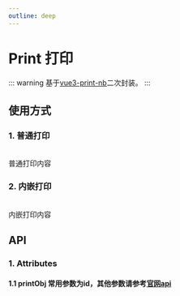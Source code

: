```yaml
---
outline: deep
---
```


# Print 打印

::: warning 基于[vue3-print-nb](https://www.npmjs.com/package/vue3-print-nb)二次封装。
:::

## 使用方式

### 1. 普通打印

<br />

<div id="printDom">普通打印内容</div>

<LSPrint content="禁止普通打印内容" btn-txt="普通打印" :can-print="canPrint" :icon-config="{ name: 'Printer' }" type="primary" :print-obj="{ id: '#printDom', }" />

### 2. 内嵌打印

<br />

<LSPrint content="禁止内嵌打印内容" btn-txt="内嵌打印" :can-print="canPrint" :icon-config="{ name: 'Printer', color: 'red' }" type="primary">
 <LSButton>
  内嵌打印内容
 </LSButton>
</LSPrint>

## API

### 1. Attributes

<ApiIntro :tableColumn="tableColumn" :tableData="tableData" />

#### 1.1 printObj 常用参数为id，其他参数请参考[官网api](https://www.npmjs.com/package/vue3-print-nb)

<ApiIntro :tableColumn="tableColumn" :tableData="tableData2" />

<script setup>
import { tableColumn } from './constant';
import { ref } from 'vue';

const canPrint = ref(true);


const tableData = ref([
  {
    name: 'printObj',
    desc: '打印对象参数配置',
    type: 'object',
    value: '{}'
  },
  {
    name: 'iconConfig',
    desc: '按钮文案前图标配置，具体配置参考LSIcon',
    type: 'json',
    value: '{}'
  },
  {
    name: 'btnTxt',
    desc: '按钮文案',
    type:'string',
    value: '打印'
  },
  {
    name: 'content',
    desc: '打印按钮禁止使用时，鼠标移入提示文案',
    type:'string',
    value: ''
  },
  {
    name: 'canPrint',
    desc: '是否允许打印',
    type:'boolean',
    value: 'true'
  }
])

const tableData2 = ref([
  {
    name: 'id',
    desc: '打印区域id，适用普通打印',
    type: 'string',
    value: ''
  }
])
</script>
